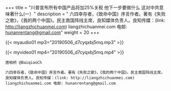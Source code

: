 +++
title = "川普宣布所有中国产品将加25%关税 他下一步要做什么 这对中共意味著什么(一）"
description = " 六四幸存者，《致命中国》序言作者。著有《失败之歌》，《我的两个中国》。民主救国阵线主席，良知媒体负责人。良知传媒：(link: http://liangzhichuanmei.com) liangzhichuanmei.com 电邮: hunanrentang@gmail.com"
weight = 20
+++

{{< myaudio01 mp3="20190506_d7cyqxbj5mq.mp3" >}}

{{< myvideo01 mp4="20190506_d7cyqxbj5mq.mp4" >}}

    唐柏桥 @BaiqiaoCh 

    六四幸存者，《致命中国》序言作者。著有《失败之歌》，《我的两个中国》。民主救国阵线主席，良知媒体负责人。良知传媒：(link: http://liangzhichuanmei.com) liangzhichuanmei.com 电邮: hunanrentang@gmail.com
